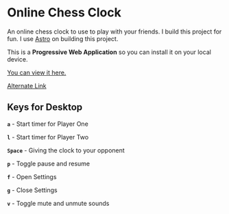 # Online Chess Clock

An online chess clock to use to play with your friends. I build this project for fun. I use [Astro](https://astro.build/) on building this project.

This is a **Progressive Web Application** so you can install it on your local device.

[You can view it here.](https://online-chess-clock.netlify.app/)

[Alternate Link](https://online-chess-clock.pages.dev/)

## Keys for Desktop

**`a`** - Start timer for Player One

**`l`** - Start timer for Player Two

**`Space`** - Giving the clock to your opponent

**`p`** - Toggle pause and resume

**`f`** - Open Settings

**`g`** - Close Settings

**`v`** - Toggle mute and unmute sounds
